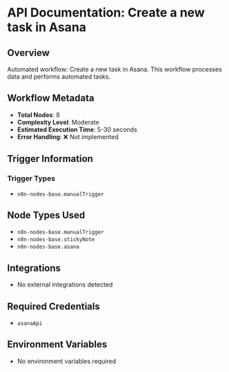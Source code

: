 # API Documentation: Create a new task in Asana

## Overview
Automated workflow: Create a new task in Asana. This workflow processes data and performs automated tasks.

## Workflow Metadata
- **Total Nodes**: 8
- **Complexity Level**: Moderate
- **Estimated Execution Time**: 5-30 seconds
- **Error Handling**: ❌ Not implemented

## Trigger Information
### Trigger Types
- `n8n-nodes-base.manualTrigger`

## Node Types Used
- `n8n-nodes-base.manualTrigger`
- `n8n-nodes-base.stickyNote`
- `n8n-nodes-base.asana`

## Integrations
- No external integrations detected

## Required Credentials
- `asanaApi`

## Environment Variables
- No environment variables required
